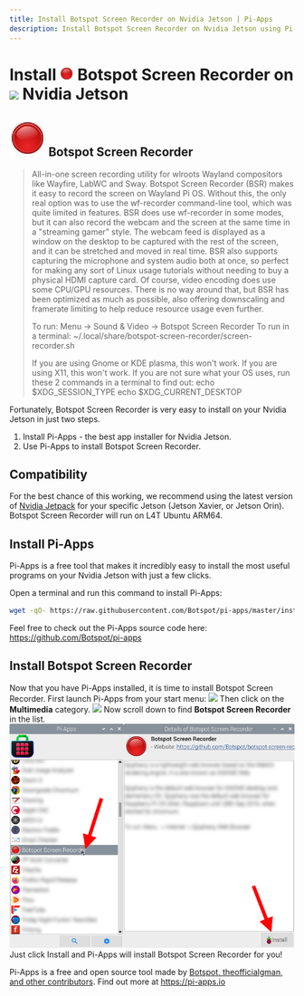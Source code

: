 ```yaml
---
title: Install Botspot Screen Recorder on Nvidia Jetson | Pi-Apps
description: Install Botspot Screen Recorder on Nvidia Jetson using Pi-Apps
---
```

<div class="simple-install-content content">

# Install <img src="/img/app-icons/Botspot Screen Recorder/icon-64.png" height=24> Botspot Screen Recorder on <img src=/img/other-icons/nvidia-icon.svg height=24> Nvidia Jetson

## <img src="/img/app-icons/Botspot Screen Recorder/icon-64.png"> Botspot Screen Recorder
> All-in-one screen recording utility for wlroots Wayland compositors like Wayfire, LabWC and Sway.
> Botspot Screen Recorder (BSR) makes it easy to record the screen on Wayland Pi OS. Without this, the only real option was to use the wf-recorder command-line tool, which was quite limited in features.
> BSR does use wf-recorder in some modes, but it can also record the webcam and the screen at the same time in a "streaming gamer" style. The webcam feed is displayed as a window on the desktop to be captured with the rest of the screen, and it can be stretched and moved in real time. BSR also supports capturing the microphone and system audio both at once, so perfect for making any sort of Linux usage tutorials without needing to buy a physical HDMI capture card.
> Of course, video encoding does use some CPU/GPU resources. There is no way around that, but BSR has been optimized as much as possible, also offering downscaling and framerate limiting to help reduce resource usage even further.
> 
> To run: Menu -> Sound & Video -> Botspot Screen Recorder
> To run in a terminal: ~/.local/share/botspot-screen-recorder/screen-recorder.sh
> 
> If you are using Gnome or KDE plasma, this won't work. If you are using X11, this won't work.
> If you are not sure what your OS uses, run these 2 commands in a terminal to find out:
> echo $XDG_SESSION_TYPE
> echo $XDG_CURRENT_DESKTOP

Fortunately, Botspot Screen Recorder is very easy to install on your Nvidia Jetson in just two steps.
1. Install Pi-Apps - the best app installer for Nvidia Jetson.
2. Use Pi-Apps to install Botspot Screen Recorder.
</div>
<div class="simple-install-content content">

## Compatibility
For the best chance of this working, we recommend using the latest version of [Nvidia Jetpack](https://developer.nvidia.com/embedded/jetpack-archive) for your specific Jetson (Jetson Xavier, or Jetson Orin).
Botspot Screen Recorder will run on L4T Ubuntu ARM64.
</div>
<div class="simple-install-content content">

## Install Pi-Apps

Pi-Apps is a free tool that makes it incredibly easy to install the most useful programs on your Nvidia Jetson with just a few clicks.

Open a terminal and run this command to install Pi-Apps:
```bash
wget -qO- https://raw.githubusercontent.com/Botspot/pi-apps/master/install | bash
```
Feel free to check out the Pi-Apps source code here: https://github.com/Botspot/pi-apps
</div>
<div class="simple-install-content content">

## Install Botspot Screen Recorder

Now that you have Pi-Apps installed, it is time to install Botspot Screen Recorder.
First launch Pi-Apps from your start menu:
<img src="/img/start-menu.png">
Then click on the <b>Multimedia</b> category.
<img src="/img/category-selections/Multimedia.png">
Now scroll down to find <b>Botspot Screen Recorder</b> in the list.
<img src="/img/app-icons/Botspot Screen Recorder/app-selection.png">
Just click Install and Pi-Apps will install Botspot Screen Recorder for you!
</div>
<div class="simple-install-content content">

Pi-Apps is a free and open source tool made by [Botspot, theofficialgman, and other contributors](/about/#contributors). Find out more at https://pi-apps.io
</div>
